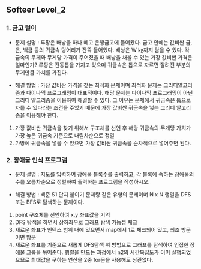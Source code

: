 ## Softeer Level_2

### 1. 금고 털이
- 문제 설명 :  루팡은 배낭을 하나 메고 은행금고에 들어왔다. 금고 안에는 값비싼 금, 은, 백금 등의 귀금속 덩어리가 잔뜩 들어있다. 배낭은 W ㎏까지 담을 수 있다. 각 금속의 무게와 무게당 가격이 주어졌을 때 배낭을 채울 수 있는 가장 값비싼 가격은 얼마인가? 루팡은 전동톱을 가지고 있으며 귀금속은 톱으로 자르면 잘려진 부분의 무게만큼 가치를 가진다.


- 해결 방법 : 가장 값비싼 가격을 찾는 최적화 문제이며 최적화 문제는 그리디알고리즘과 다이나믹 프로그래밍이 대표적이다. 해당 문제는 다이나믹 프로그래밍이 아닌 그리디 알고리즘을 이용하여 해결할 수 있다. 그 이유는 문제에서 귀금속은 톱으로 자를 수 있다라는 조건을 주었기 때문에 가장 값비싼 귀금속을 넣는 그리디 알고리즘을 이용해야 한다. 
1. 가장 값비싼 귀금속을 찾기 위해서 구조체를 선언 후 해당 귀금속의 무게당 가치가 가장 높은 귀금속 기준으로 내림차순으로 정렬
2. 가방에 귀금속을 넣을 수 있으면 가장 값비싼 귀금속을 순차적으로 넣어주면 된다.

### 2. 장애물 인식 프로그램
- 문제 설명 :  지도를 입력하여 장애물 블록수를 출력하고, 각 블록에 속하는 장애물의 수를 오름차순으로 정렬하여 출력하는 프로그램을 작성하시오.


- 해결 방법 : 백준 S1 단지 붙이기 문제랑 같은 유형의 문제이며 N x N 행렬을 DFS 또는 BFS로 탐색하는 문제이다. 
1. point 구조체를 선언하여 x,y 좌표값을 기억
2. DFS 탐색을 하면서 상하좌우로 그래프 탐색 가능성 체크
3. 새로운 좌표가 인덱스 범위 내에 있으면서 map에서 1로 체크되어 있고, 최초 방문이면 방문
4. 새로운 좌표를 기준으로 새롭게 DFS탐색
위 방법으로 그래프를 탐색하여 인접한 장애물 그룹을 묶어준다. 행렬을 만드는 과정에서 n2의 시간복잡도가 이미 실행되었으므로 최대값을 구하는 연산을 2중 for문을 사용해도 상관없다.